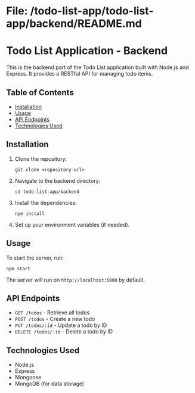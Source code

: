 # File: /todo-list-app/todo-list-app/backend/README.md

# Todo List Application - Backend

This is the backend part of the Todo List application built with Node.js and Express. It provides a RESTful API for managing todo items.

## Table of Contents

- [Installation](#installation)
- [Usage](#usage)
- [API Endpoints](#api-endpoints)
- [Technologies Used](#technologies-used)

## Installation

1. Clone the repository:
   ```
   git clone <repository-url>
   ```

2. Navigate to the backend directory:
   ```
   cd todo-list-app/backend
   ```

3. Install the dependencies:
   ```
   npm install
   ```

4. Set up your environment variables (if needed).

## Usage

To start the server, run:
```
npm start
```

The server will run on `http://localhost:5000` by default.

## API Endpoints

- `GET /todos` - Retrieve all todos
- `POST /todos` - Create a new todo
- `PUT /todos/:id` - Update a todo by ID
- `DELETE /todos/:id` - Delete a todo by ID

## Technologies Used

- Node.js
- Express
- Mongoose
- MongoDB (for data storage)